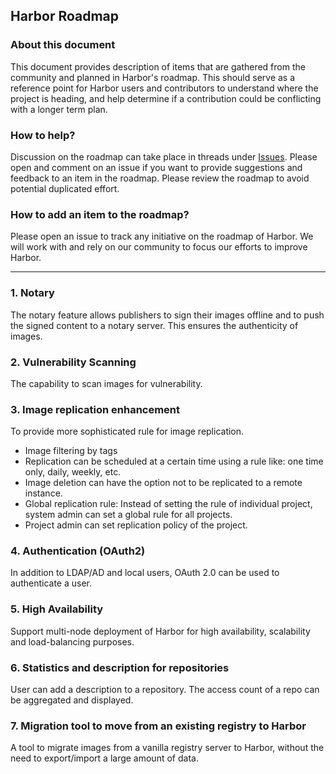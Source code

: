 ## Harbor Roadmap

### About this document

This document provides description of items that are gathered from the community and planned in Harbor's roadmap. This should serve as a reference point for Harbor users and contributors to understand where the project is heading, and help determine if a contribution could be conflicting with a longer term plan.

### How to help?

Discussion on the roadmap can take place in threads under [Issues](https://github.com/vmware/harbor/issues). Please open and comment on an issue if you want to provide suggestions and feedback to an item in the roadmap. Please review the roadmap to avoid potential duplicated effort.

### How to add an item to the roadmap?
Please open an issue to track any initiative on the roadmap of Harbor. We will work with and rely on our community to focus our efforts to improve Harbor.


---

### 1. Notary
The notary feature allows publishers to sign their images offline and to push the signed content to a notary server. This ensures the authenticity of images.

### 2. Vulnerability Scanning
The capability to scan images for vulnerability.

### 3. Image replication enhancement 
To provide more sophisticated rule for image replication. 
- Image filtering by tags
- Replication can be scheduled at a certain time using a rule like: one time only, daily, weekly, etc.
- Image deletion can have the option not to be replicated to a remote instance.
- Global replication rule: Instead of setting the rule of individual project, system admin can set a global rule for all projects.
- Project admin can set replication policy of the project.

### 4. Authentication (OAuth2) 
In addition to LDAP/AD and local users, OAuth 2.0 can be used to authenticate a user.

### 5. High Availability 
Support multi-node deployment of Harbor for high availability, scalability and load-balancing purposes.

### 6. Statistics and description for repositories
User can add a description to a repository. The access count of a repo can be aggregated and displayed.

### 7. Migration tool to move from an existing registry to Harbor 
A tool to migrate images from a vanilla registry server to Harbor, without the need to export/import a large amount of data.
